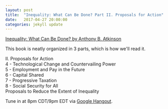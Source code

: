 ```yaml
---
layout: post
title:  "Inequality: What Can Be Done? Part II. Proposals for Action"
date:   2017-04-27 20:00:00
categories: jekyll update
---
```


[Inequality: What Can Be Done? by Anthony B. Atkinson](https://www.amazon.com/dp/B00WQRFC30/ref=dp-kindle-redirect?_encoding=UTF8&btkr=1)

This book is neatly organized in 3 parts, which is how we'll read it. 

II. Proposals for Action  
4 - Technological Change and Countervailing Power  
5 - Employment and Pay in the Future  
6 - Capital Shared  
7 - Progressive Taxation  
8 - Social Security for All  
Proposals to Reduce the Extent of Inequality  

Tune in at 8pm CDT/9pm EDT via [Google Hangout](https://plus.google.com/hangouts/_/calendar/d2lsbGlhbXMucmViZWNjYUBnbWFpbC5jb20.p0lg3acrvf1t1jvr2rth2eqmp8?authuser=0).
